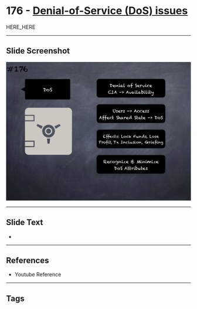 # 176 - [Denial-of-Service (DoS) issues](Denial-of-Service%20(DoS)%20issues.md)

HERE_HERE

___
## Slide Screenshot
![0176.png](../images/pitfalls_and_best_practices201/176.png)
___
## Slide Text
- 
___
## References
- Youtube Reference
___
## Tags